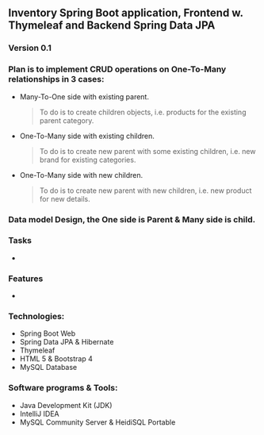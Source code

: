 ## Inventory Spring Boot application, Frontend w. Thymeleaf and Backend Spring Data JPA
### Version 0.1

### Plan is to implement CRUD operations on One-To-Many relationships in 3 cases:
* Many-To-One side with existing parent.
    > To do is to create children objects,
    > i.e. products for the existing parent category.

* One-To-Many side with existing children.
    > To do is to create new parent with some existing children,
    > i.e. new brand for existing categories.

* One-To-Many side with new children.
    > To do is to create new parent with new children,
    > i.e. new product for new details.


### Data model Design, the One side is Parent & Many side is child.

### Tasks
* 


### Features
* 

### Technologies:
* Spring Boot Web
* Spring Data JPA & Hibernate
* Thymeleaf
* HTML 5 & Bootstrap 4
* MySQL Database

### Software programs & Tools:
- Java Development Kit (JDK)
- IntelliJ IDEA
- MySQL Community Server & HeidiSQL Portable